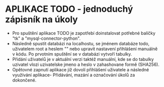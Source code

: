 # APLIKACE TODO - jednoduchý zápisník na úkoly

- Pro spuštění aplikace TODO je zapotřebí doinstalovat potřebné balíčky "tk" a "mysql-connector-python".
- Následně spustit databázi na localhostu, se jménem databáze todo, uživatelem root a heslem "" nebo upravit nastavení přihlášení manuálně v kódu. Po prvotním spuštění se v databázi vytvoří tabulky. 
- Přidání uživatelů je v aktuální verzi taktéž manuální, kde se do tabulky uzivatel vlozi uzivatelske jmeno a heslo v zahashovane formě (SHA256). 
- Opětovné zapnutí aplikace již dovolí přihlášení uživatele a následné využívání aplikace- Přidávání, mazání a označování úkolů za dokončené.
